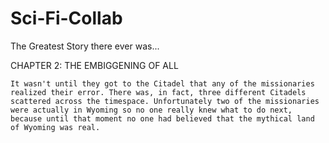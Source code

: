 # Sci-Fi-Collab
The Greatest Story there ever was...


CHAPTER 2: THE EMBIGGENING OF ALL 

    It wasn't until they got to the Citadel that any of the missionaries realized their error. There was, in fact, three different Citadels scattered across the timespace. Unfortunately two of the missionaries were actually in Wyoming so no one really knew what to do next, because until that moment no one had believed that the mythical land of Wyoming was real.